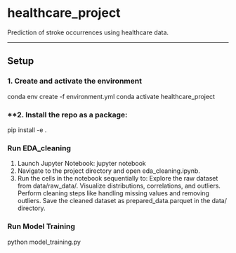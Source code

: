 # healthcare_project
Prediction of stroke occurrences using healthcare data.

---

## **Setup**
### **1. Create and activate the environment**
conda env create -f environment.yml
conda activate healthcare_project

### **2. Install the repo as a package:
pip install -e .

### Run EDA_cleaning
1. Launch Jupyter Notebook: jupyter notebook
2. Navigate to the project directory and open eda_cleaning.ipynb.
3. Run the cells in the notebook sequentially to:
   Explore the raw dataset from data/raw_data/.
   Visualize distributions, correlations, and outliers.
   Perform cleaning steps like handling missing values and removing outliers.
   Save the cleaned dataset as prepared_data.parquet in the data/ directory.

### Run Model Training 
python model_training.py

